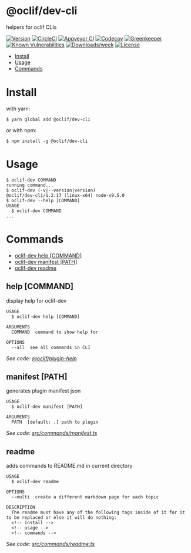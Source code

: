 @oclif/dev-cli
===============

helpers for oclif CLIs

[![Version](https://img.shields.io/npm/v/@oclif/dev-cli.svg)](https://npmjs.org/package/@oclif/dev-cli)
[![CircleCI](https://circleci.com/gh/oclif/dev-cli/tree/master.svg?style=shield)](https://circleci.com/gh/oclif/dev-cli/tree/master)
[![Appveyor CI](https://ci.appveyor.com/api/projects/status/github/oclif/dev-cli?branch=master&svg=true)](https://ci.appveyor.com/project/heroku/dev-cli/branch/master)
[![Codecov](https://codecov.io/gh/oclif/dev-cli/branch/master/graph/badge.svg)](https://codecov.io/gh/oclif/dev-cli)
[![Greenkeeper](https://badges.greenkeeper.io/oclif/dev-cli.svg)](https://greenkeeper.io/)
[![Known Vulnerabilities](https://snyk.io/test/npm/@oclif/dev-cli/badge.svg)](https://snyk.io/test/npm/@oclif/dev-cli)
[![Downloads/week](https://img.shields.io/npm/dw/@oclif/dev-cli.svg)](https://npmjs.org/package/@oclif/dev-cli)
[![License](https://img.shields.io/npm/l/@oclif/dev-cli.svg)](https://github.com/oclif/dev-cli/blob/master/package.json)

<!-- toc -->
* [Install](#install)
* [Usage](#usage)
* [Commands](#commands)
<!-- tocstop -->
<!-- install -->
# Install

with yarn:
```
$ yarn global add @oclif/dev-cli
```

or with npm:
```
$ npm install -g @oclif/dev-cli
```
<!-- installstop -->
<!-- usage -->
# Usage

```sh-session
$ oclif-dev COMMAND
running command...
$ oclif-dev (-v|--version|version)
@oclif/dev-cli/1.2.17 (linux-x64) node-v9.5.0
$ oclif-dev --help [COMMAND]
USAGE
  $ oclif-dev COMMAND
...
```
<!-- usagestop -->
<!-- commands -->
# Commands

* [oclif-dev help [COMMAND]](#help-command)
* [oclif-dev manifest [PATH]](#manifest-path)
* [oclif-dev readme](#readme)
## help [COMMAND]

display help for oclif-dev

```
USAGE
  $ oclif-dev help [COMMAND]

ARGUMENTS
  COMMAND  command to show help for

OPTIONS
  --all  see all commands in CLI
```

_See code: [@oclif/plugin-help](https://github.com/oclif/plugin-help/blob/v1.1.5/src/commands/help.ts)_

## manifest [PATH]

generates plugin manifest json

```
USAGE
  $ oclif-dev manifest [PATH]

ARGUMENTS
  PATH  [default: .] path to plugin
```

_See code: [src/commands/manifest.ts](https://github.com/oclif/dev-cli/blob/v1.2.18/src/commands/manifest.ts)_

## readme

adds commands to README.md in current directory

```
USAGE
  $ oclif-dev readme

OPTIONS
  --multi  create a different markdown page for each topic

DESCRIPTION
  The readme must have any of the following tags inside of it for it to be replaced or else it will do nothing:
  <!-- install -->
  <!-- usage -->
  <!-- commands -->
```

_See code: [src/commands/readme.ts](https://github.com/oclif/dev-cli/blob/v1.2.18/src/commands/readme.ts)_
<!-- commandsstop -->

